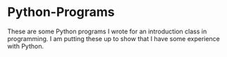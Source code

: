 # Python-Programs
These are some Python programs I wrote for an introduction class in programming. I am putting these up to show that I have some experience with Python.
